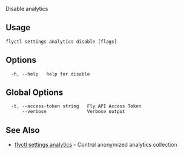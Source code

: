Disable analytics

## Usage
~~~
flyctl settings analytics disable [flags]
~~~

## Options

~~~
  -h, --help   help for disable
~~~

## Global Options

~~~
  -t, --access-token string   Fly API Access Token
      --verbose               Verbose output
~~~

## See Also

* [flyctl settings analytics](/docs/flyctl/settings-analytics/)	 - Control anonymized analytics collection


